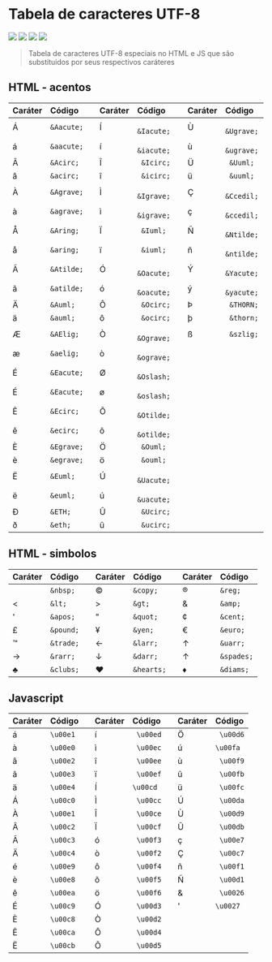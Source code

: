 # Tabela de caracteres UTF-8
<div>
    <img src="https://img.shields.io/github/languages/count/MatheusPrudente/special-character-codes"/>
    <img src="https://img.shields.io/github/repo-size/MatheusPrudente/special-character-codes"/>
    <img src="https://img.shields.io/github/last-commit/MatheusPrudente/special-character-codes"/>
    <img src="https://img.shields.io/github/issues/MatheusPrudente/special-character-codes"/>
</div>

> Tabela de caracteres UTF-8 especiais no HTML e JS que são substituidos por seus respectivos caráteres

## HTML - acentos

| Caráter   | Código         |           | Caráter   | Código         |           | Caráter   | Código         |
| :-------- | :--------------|:----------| :-------- | :--------------|:----------| :-------- | :--------------|
| &Aacute;  | ```&Aacute;``` |           | &Iacute;  | ``` &Iacute;```|           | &Ugrave;  | ``` &Ugrave;```|
| &aacute;  | ```&aacute;``` |           | &iacute;  | ``` &iacute;```|           | &ugrave;  | ``` &ugrave;```|
| &Acirc;   | ```&Acirc;```  |           | &Icirc;   |  ``` &Icirc;```|           | &Uuml;    | ``` &Uuml;```  |
| &acirc;   | ```&acirc;```  |           | &icirc;   |  ``` &icirc;```|           | &uuml;    | ``` &uuml;```  |
| &Agrave;  | ```&Agrave;``` |           | &Igrave;  | ``` &Igrave;```|           |     Ç     | ``` &Ccedil;```|
| &agrave;  | ```&agrave;``` |           | &igrave;  | ``` &igrave;```|           |     ç     | ``` &ccedil;```|
| &Aring;   | ```&Aring;```  |           | &Iuml;    | ``` &Iuml;```  |           |     Ñ     | ``` &Ntilde;```|
| &aring;   | ```&aring;```  |           | &iuml;    | ``` &iuml;```  |           |     ñ     | ``` &ntilde;```|
| &Atilde;  | ```&Atilde;``` |           | &Oacute;  | ``` &Oacute;```|           |     Ý     | ``` &Yacute;```|
| &atilde;  | ```&atilde;``` |           | &oacute;  | ``` &oacute;```|           |     ý     | ``` &yacute;```|
| &Auml;    | ```&Auml;```   |           | &Ocirc;   | ``` &Ocirc;``` |           |     Þ     | ``` &THORN;``` |
| &auml;    | ```&auml;```   |           | &ocirc;   | ``` &ocirc;``` |           |     þ     | ``` &thorn;``` |
| &AElig;   | ```&AElig;```  |           | &Ograve;  | ``` &Ograve;```|           |     ß     | ``` &szlig;``` |
| &aelig;   | ```&aelig;```  |           | &ograve;  | ``` &ograve;```|
| &Eacute;  | ```&Eacute;``` |           | &Oslash;  | ``` &Oslash;```|
| &Eacute;  | ```&Eacute;``` |           | &oslash;  | ``` &oslash;```|
| &Ecirc;   | ```&Ecirc;```  |           | &Otilde;  | ``` &Otilde;```|
| &ecirc;   | ```&ecirc;```  |           | &otilde;  | ``` &otilde;```|
| &Egrave;  | ```&Egrave;``` |           | &Ouml;    | ``` &Ouml;```  |
| &egrave;  | ```&egrave;``` |           | &ouml;    | ``` &ouml;```  |
| &Euml;    | ```&Euml;```   |           | &Uacute;  | ``` &Uacute;```|
| &euml;    | ```&euml;```   |           | &uacute;  | ``` &uacute;```|
| &ETH;     | ```&ETH;```    |           | &Ucirc;   | ``` &Ucirc;``` |
| &eth;     | ```&eth;```    |           | &ucirc;   | ``` &ucirc;``` |


## HTML - simbolos

| Caráter   | Código         |           | Caráter   | Código         |           | Caráter   | Código         |
| :-------- | :--------------|:----------| :-------- | :--------------|:----------| :-------- | :--------------|
| &nbsp;    | ```&nbsp;```   |           |  &copy;   | ```&copy;```   |           |  &reg;    | ```&reg;```    |
| &lt;      | ```&lt;```     |           |  &gt;     | ```&gt;```     |           |  &amp;    | ```&amp;```    |
| &apos;    | ```&apos;```   |           |  &quot;   | ```&quot;```   |           |  &cent;   | ```&cent;```   |
| &pound;   | ```&pound;```  |           |  &yen;    | ```&yen;```    |           |  &euro;   | ```&euro;```   |
| &trade;   | ```&trade;```  |           |  &larr;   | ```&larr;```   |           |  &uarr;   | ```&uarr;```   |
| &rarr;    | ```&rarr;```   |           |  &darr;   | ```&darr;```   |           |  &uarr;   | ```&spades;``` |
| &clubs;   | ```&clubs;```  |           |  &hearts; | ```&hearts;``` |           |  &diams;   | ```&diams;```  |

## Javascript

| Caráter   | Código         |           | Caráter   | Código         |           | Caráter   | Código         |
| :-------- | :--------------|:----------| :-------- | :--------------|:----------| :-------- | :--------------|
|     á     | ```\u00e1```   |           |     í     | ``` \u00ed```  |           |     Ö     | ``` \u00d6```  |
|     à     | ```\u00e0```   |           |     ì     | ``` \u00ec```  |           |     ú     | ``` \u00fa ``` |
|     â     | ```\u00e2```   |           |     î     | ``` \u00ee```  |           |     ù     | ``` \u00f9```  |
|     ã     | ```\u00e3```   |           |     ï     | ``` \u00ef```  |           |     û     | ``` \u00fb```  |
|     ä     | ```\u00e4```   |           |     Í     | ``` \u00cd ``` |           |     ü     | ``` \u00fc```  |
|     Á     | ```\u00c0```   |           |     Ì     | ``` \u00cc```  |           |     Ú     | ``` \u00da```  |
|     À     | ```\u00e1```   |           |     Î     | ``` \u00ce```  |           |     Ù     | ``` \u00d9```  |
|     Â     | ```\u00c2```   |           |     Ï     | ``` \u00cf```  |           |     Û     | ``` \u00db```  |
|     Ã     | ```\u00c3```   |           |     ó     | ``` \u00f3```  |           |     ç     | ``` \u00e7```  |
|     Ä     | ```\u00c4```   |           |     ò     | ``` \u00f2```  |           |     Ç     | ``` \u00c7```  |
|     é     | ```\u00e9```   |           |     ô     | ``` \u00f4```  |           |     ñ     | ``` \u00f1```  |
|     è     | ```\u00e8```   |           |     õ     | ``` \u00f5```  |           |     Ñ     | ``` \u00d1```  |
|     ê     | ```\u00ea```   |           |     ö     | ``` \u00f6```  |           |     &     | ``` \u0026```  |
|     É     | ```\u00c9```   |           |     Ó     | ``` \u00d3```  |           |     '     | ```\u0027```   |
|     È     | ```\u00c8```   |           |     Ò     | ``` \u00d2```  |           |
|     Ê     | ```\u00ca```   |           |     Ô     | ``` \u00d4```  |           |
|     Ë     | ```\u00cb```   |           |     Õ     | ``` \u00d5```  |           |
